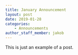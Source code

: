 ```yaml
---
title: January Announcement
layout: post
date: 2019-01-28
categories:
	- Announcements
author_staff_member: jakob
---
```


This is just an example of a post.